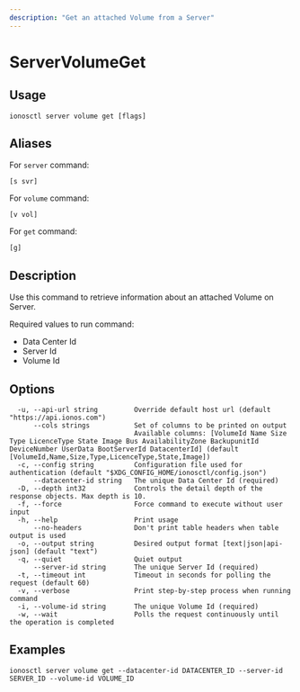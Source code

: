 ```yaml
---
description: "Get an attached Volume from a Server"
---
```


# ServerVolumeGet

## Usage

```text
ionosctl server volume get [flags]
```

## Aliases

For `server` command:

```text
[s svr]
```

For `volume` command:

```text
[v vol]
```

For `get` command:

```text
[g]
```

## Description

Use this command to retrieve information about an attached Volume on Server.

Required values to run command:

* Data Center Id
* Server Id
* Volume Id

## Options

```text
  -u, --api-url string         Override default host url (default "https://api.ionos.com")
      --cols strings           Set of columns to be printed on output 
                               Available columns: [VolumeId Name Size Type LicenceType State Image Bus AvailabilityZone BackupunitId DeviceNumber UserData BootServerId DatacenterId] (default [VolumeId,Name,Size,Type,LicenceType,State,Image])
  -c, --config string          Configuration file used for authentication (default "$XDG_CONFIG_HOME/ionosctl/config.json")
      --datacenter-id string   The unique Data Center Id (required)
  -D, --depth int32            Controls the detail depth of the response objects. Max depth is 10.
  -f, --force                  Force command to execute without user input
  -h, --help                   Print usage
      --no-headers             Don't print table headers when table output is used
  -o, --output string          Desired output format [text|json|api-json] (default "text")
  -q, --quiet                  Quiet output
      --server-id string       The unique Server Id (required)
  -t, --timeout int            Timeout in seconds for polling the request (default 60)
  -v, --verbose                Print step-by-step process when running command
  -i, --volume-id string       The unique Volume Id (required)
  -w, --wait                   Polls the request continuously until the operation is completed 
```

## Examples

```text
ionosctl server volume get --datacenter-id DATACENTER_ID --server-id SERVER_ID --volume-id VOLUME_ID
```

